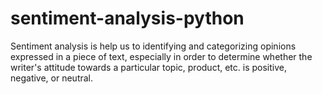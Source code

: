 # sentiment-analysis-python
Sentiment analysis is help us to identifying and categorizing opinions expressed in a piece of text, especially in order to determine whether the writer's attitude towards a particular topic, product, etc. is positive, negative, or neutral.
